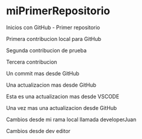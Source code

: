 # miPrimerRepositorio
Inicios con GitHub - Primer repositorio

Primera contribucion local para GitHub 

Segunda contribucion de prueba

Tercera contribucion

Un commit mas desde GitHub

Una actualizacion mas desde GitHub 

Esta es una actualizacion mas desde VSCODE

Una vez mas una actualizacion desde GitHub


Cambios desde mi rama local llamada developerJuan

Cambios desde dev editor 